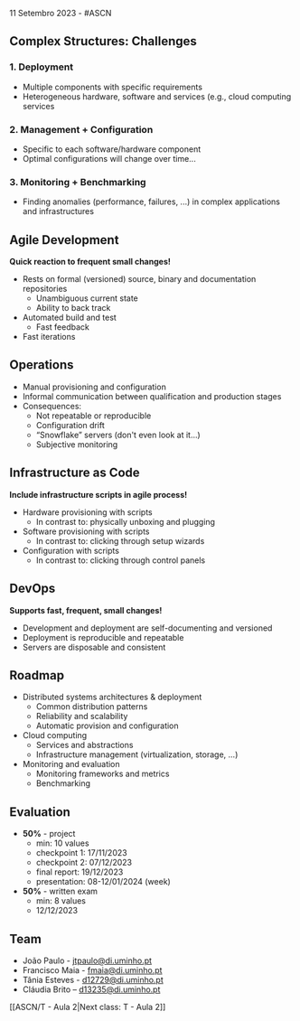 11 Setembro 2023 - #ASCN

## Complex Structures: Challenges
### 1. Deployment
- Multiple components with specific requirements
- Heterogeneous hardware, software and services (e.g., cloud computing services

### 2. Management + Configuration
- Specific to each software/hardware component
- Optimal configurations will change over time...

### 3. Monitoring + Benchmarking
- Finding anomalies (performance, failures, ...) in complex applications and infrastructures 


## Agile Development
**Quick reaction to frequent small changes!**

- Rests on formal (versioned) source, binary and documentation repositories
	- Unambiguous current state
	- Ability to back track
- Automated build and test
	- Fast feedback
- Fast iterations

## Operations
- Manual provisioning and configuration
- Informal communication between qualification and production stages
- Consequences:
	- Not repeatable or reproducible
	- Configuration drift
	- “Snowflake” servers (don't even look at it…)
	- Subjective monitoring

## Infrastructure as Code
**Include infrastructure scripts in agile process!**

- Hardware provisioning with scripts
	- In contrast to: physically unboxing and plugging
- Software provisioning with scripts
	- In contrast to: clicking through setup wizards
- Configuration with scripts
	- In contrast to: clicking through control panels


## DevOps
**Supports fast, frequent, small changes!**

- Development and deployment are self-documenting and versioned
- Deployment is reproducible and repeatable
- Servers are disposable and consistent

## Roadmap
- Distributed systems architectures & deployment
	- Common distribution patterns
	- Reliability and scalability
	- Automatic provision and configuration
- Cloud computing
	- Services and abstractions
	- Infrastructure management (virtualization, storage, ...)
- Monitoring and evaluation
	- Monitoring frameworks and metrics
	- Benchmarking




## Evaluation
- **50%** - project
	- min: 10 values
	- checkpoint 1: 17/11/2023
	- checkpoint 2: 07/12/2023
	- final report: 19/12/2023
	- presentation: 08-12/01/2024 (week)
- **50%** - written exam
	- min: 8 values
	- 12/12/2023


## Team
- João Paulo - jtpaulo@di.uminho.pt
- Francisco Maia - fmaia@di.uminho.pt
- Tânia Esteves - d12729@di.uminho.pt
- Cláudia Brito – d13235@di.uminho.pt


[[ASCN/T - Aula 2|Next class: T - Aula 2]]